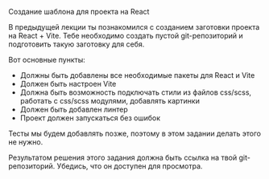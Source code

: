 Создание шаблона для проекта на React

В предыдущей лекции ты познакомился с созданием заготовки проекта на React + Vite. Тебе необходимо создать пустой git-репозиторий и подготовить такую заготовку для себя.

Вот основные пункты:

 - Должны быть добавлены все необходимые пакеты для React и Vite
 - Должен быть настроен Vite
 - Должна быть возможность подключать стили из файлов css/scss, работать с css/scss модулями, добавлять картинки
 - Должен быть добавлен линтер
 - Проект должен запускаться без ошибок

Тесты мы будем добавлять позже, поэтому в этом задании делать этого не нужно.

Результатом решения этого задания должна быть ссылка на твой git-репозиторий. Убедись, что он доступен для просмотра.

